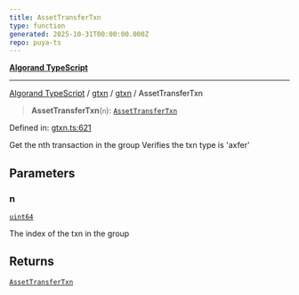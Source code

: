 ```yaml
---
title: AssetTransferTxn
type: function
generated: 2025-10-31T00:00:00.000Z
repo: puya-ts
---
```


[**Algorand TypeScript**](docs/_md/README)

---

[Algorand TypeScript](docs/_md/modules) / [gtxn](/reference/algorand-typescript/api/gtxn/readme/) / [gtxn](/reference/algorand-typescript/api/gtxn/namespaces/gtxn/readme/) / AssetTransferTxn

> **AssetTransferTxn**(`n`): [`AssetTransferTxn`](/reference/algorand-typescript/api/gtxn/namespaces/gtxn/interfaces/assettransfertxn/)

Defined in: [gtxn.ts:621](https://github.com/algorandfoundation/puya-ts/blob/main/packages/algo-ts/src/gtxn.ts#L621)

Get the nth transaction in the group
Verifies the txn type is 'axfer'

## Parameters

### n

[`uint64`](/reference/algorand-typescript/api/index/type-aliases/uint64/)

The index of the txn in the group

## Returns

[`AssetTransferTxn`](/reference/algorand-typescript/api/gtxn/namespaces/gtxn/interfaces/assettransfertxn/)
